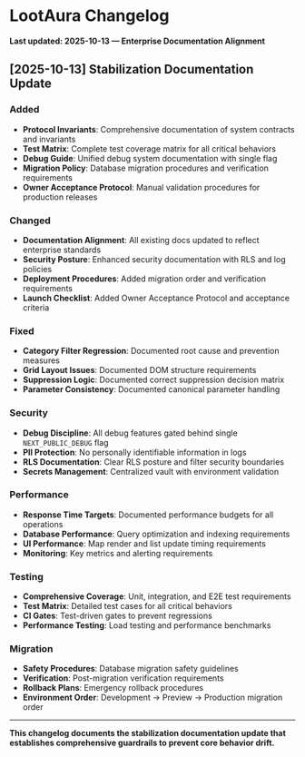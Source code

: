 # LootAura Changelog

**Last updated: 2025-10-13 — Enterprise Documentation Alignment**

## [2025-10-13] Stabilization Documentation Update

### Added
- **Protocol Invariants**: Comprehensive documentation of system contracts and invariants
- **Test Matrix**: Complete test coverage matrix for all critical behaviors
- **Debug Guide**: Unified debug system documentation with single flag
- **Migration Policy**: Database migration procedures and verification requirements
- **Owner Acceptance Protocol**: Manual validation procedures for production releases

### Changed
- **Documentation Alignment**: All existing docs updated to reflect enterprise standards
- **Security Posture**: Enhanced security documentation with RLS and log policies
- **Deployment Procedures**: Added migration order and verification requirements
- **Launch Checklist**: Added Owner Acceptance Protocol and acceptance criteria

### Fixed
- **Category Filter Regression**: Documented root cause and prevention measures
- **Grid Layout Issues**: Documented DOM structure requirements
- **Suppression Logic**: Documented correct suppression decision matrix
- **Parameter Consistency**: Documented canonical parameter handling

### Security
- **Debug Discipline**: All debug features gated behind single `NEXT_PUBLIC_DEBUG` flag
- **PII Protection**: No personally identifiable information in logs
- **RLS Documentation**: Clear RLS posture and filter security boundaries
- **Secrets Management**: Centralized vault with environment validation

### Performance
- **Response Time Targets**: Documented performance budgets for all operations
- **Database Performance**: Query optimization and indexing requirements
- **UI Performance**: Map render and list update timing requirements
- **Monitoring**: Key metrics and alerting requirements

### Testing
- **Comprehensive Coverage**: Unit, integration, and E2E test requirements
- **Test Matrix**: Detailed test cases for all critical behaviors
- **CI Gates**: Test-driven gates to prevent regressions
- **Performance Testing**: Load testing and performance benchmarks

### Migration
- **Safety Procedures**: Database migration safety guidelines
- **Verification**: Post-migration verification requirements
- **Rollback Plans**: Emergency rollback procedures
- **Environment Order**: Development → Preview → Production migration order

---

**This changelog documents the stabilization documentation update that establishes comprehensive guardrails to prevent core behavior drift.**